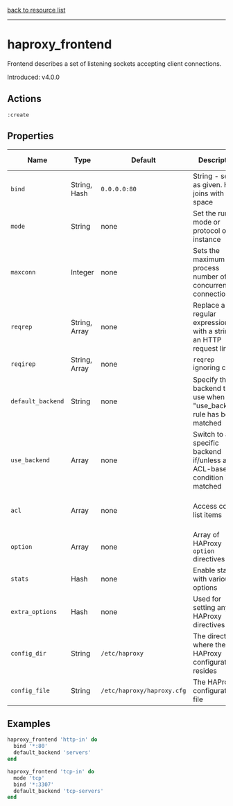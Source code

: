 [back to resource list](https://github.com/sous-chefs/haproxy#resources)

---

# haproxy_frontend

Frontend describes a set of listening sockets accepting client connections.

Introduced: v4.0.0

## Actions

`:create`

## Properties

| Name | Type |  Default | Description | Allowed Values
| -- | -- | -- | -- | -- |
| `bind` | String, Hash | `0.0.0.0:80` | String - sets as given. Hash joins with a space |
| `mode` | String | none | Set the running mode or protocol of the instance | `http`, `tcp`
| `maxconn` | Integer | none | Sets the maximum per-process number of concurrent connections |
| `reqrep` | String, Array | none | Replace a regular expression with a string in an HTTP request line |
| `reqirep` | String, Array | none | `reqrep` ignoring case |
| `default_backend` | String | none | Specify the backend to use when no "use_backend" rule has been matched |
| `use_backend` | Array | none | Switch to a specific backend if/unless an ACL-based condition is matched |
| `acl` | Array | none | Access control list items | Allowed HAProxy acl values
| `option` |  Array | none | Array of HAProxy `option` directives |
| `stats` | Hash | none | Enable stats with various options |
| `extra_options` |  Hash | none | Used for setting any HAProxy directives |
| `config_dir` |  String | `/etc/haproxy` | The directory where the HAProxy configuration resides | Valid directory
| `config_file` |  String | `/etc/haproxy/haproxy.cfg` | The HAProxy configuration file | Valid file name

## Examples

```ruby
haproxy_frontend 'http-in' do
  bind '*:80'
  default_backend 'servers'
end

haproxy_frontend 'tcp-in' do
  mode 'tcp'
  bind '*:3307'
  default_backend 'tcp-servers'
end
```
